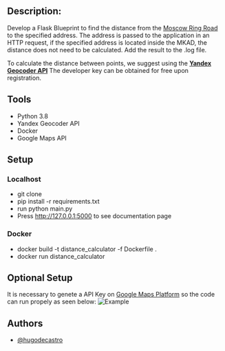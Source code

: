 ## Description:

Develop a Flask Blueprint to find the distance from the [Moscow Ring Road](https://en.wikipedia.org/wiki/Moscow_Ring_Road) to the specified address. The address is passed to the application in an HTTP request, if the specified address is located inside the MKAD, the distance does not need to be calculated. Add the result to the .log file.

To calculate the distance between points, we suggest using the [**Yandex Geocoder API**](https://yandex.ru/dev/maps/geocoder/doc/desc/concepts/about.html) 
The developer key can be obtained for free upon registration.

## Tools
- Python 3.8
- Yandex Geocoder API
- Docker
- Google Maps API

## Setup
### Localhost
- git clone
- pip install -r requirements.txt
- run python main.py
- Press http://127.0.0.1:5000 to see documentation page

### Docker
- docker build -t distance_calculator -f Dockerfile .
- docker run distance_calculator

## Optional Setup

It is necessary to genete a API Key on [Google Maps Platform](https://cloud.google.com/maps-platform/) so the code can run propely as seen below:
![Example](https://github.com/hugodecastro/api_distance_flask/app/util/img/example.PNG?raw=true)

## Authors
- [@hugodecastro](https://github.com/hugodecastro)
